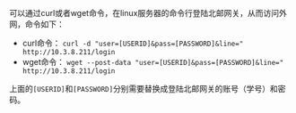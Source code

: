 可以通过curl或者wget命令，在linux服务器的命令行登陆北邮网关，从而访问外网，命令如下：

- curl命令：
    `curl -d "user=[USERID]&pass=[PASSWORD]&line=" http://10.3.8.211/login`
- wget命令：
    `wget --post-data "user=[USERID]&pass=[PASSWORD]&line=" http://10.3.8.211/login`
    
上面的`[USERID]`和`[PASSWORD]`分别需要替换成登陆北邮网关的账号（学号）和密码。
